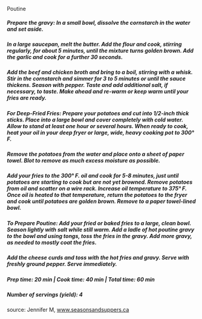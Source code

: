 Poutine
##### Prepare the gravy: In a small bowl, dissolve the cornstarch in the water and set aside.
##### In a large saucepan, melt the butter. Add the flour and cook, stirring regularly, for about 5 minutes, until the mixture turns golden brown. Add the garlic and cook for a further 30 seconds.
##### Add the beef and chicken broth and bring to a boil, stirring with a whisk. Stir in the cornstarch and simmer for 3 to 5 minutes or until the sauce thickens. Season with pepper. Taste and add additional salt, if necessary, to taste. Make ahead and re-warm or keep warm until your fries are ready.
##### For Deep-Fried Fries: Prepare your potatoes and cut into 1/2-inch thick sticks. Place into a large bowl and cover completely with cold water. Allow to stand at least one hour or several hours. When ready to cook, heat your oil in your deep fryer or large, wide, heavy cooking pot to 300° F.
##### Remove the potatoes from the water and place onto a sheet of paper towel. Blot to remove as much excess moisture as possible.
##### Add your fries to the 300° F. oil and cook for 5-8 minutes, just until potatoes are starting to cook but are not yet browned. Remove potatoes from oil and scatter on a wire rack. Increase oil temperature to 375° F. Once oil is heated to that temperature, return the potatoes to the fryer and cook until potatoes are golden brown. Remove to a paper towel-lined bowl.
##### To Prepare Poutine: Add your fried or baked fries to a large, clean bowl. Season lightly with salt while still warm. Add a ladle of hot poutine gravy to the bowl and using tongs, toss the fries in the gravy. Add more gravy, as needed to mostly coat the fries.
##### Add the cheese curds and toss with the hot fries and gravy. Serve with freshly ground pepper. Serve immediately.
##### Prep time: 20 min | Cook time: 40 min | Total time: 60 min
#####
##### Number of servings (yield): 4
source: Jennifer M, www.seasonsandsuppers.ca
